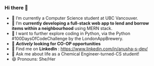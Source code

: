 ### Hi there 👋

- 🔭 I’m currently a Computer Science student at UBC Vancouver.
- 🌱 I’m **currently developing a full-stack web app to lend and borrow items within a neighbourhood** using MERN stack.
- 👀 I want to further explore coding in Python, via the Python #100DaysOfCodeChallenge by the LondonAppBrewery.
- 😬 <b>*Actively* looking for CO-OP opportunities</b>
- 🔗 Find me on **LinkedIn** : https://www.linkedin.com/in/anusha-s-dev/
- 💬 Ask me about life as a Chemical Engineer-turned-CS student!
- 😄 Pronouns: She/Her


